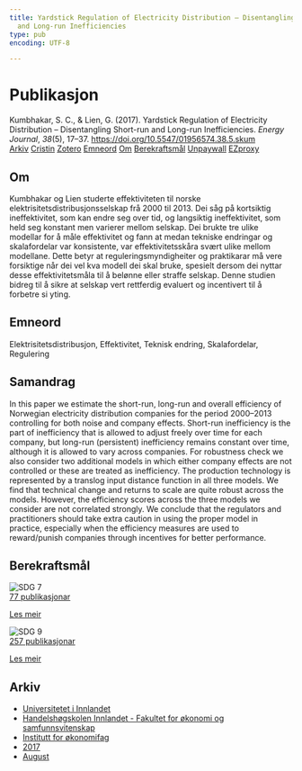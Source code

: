 ```yaml
---
title: Yardstick Regulation of Electricity Distribution – Disentangling Short-run
  and Long-run Inefficiencies
type: pub
encoding: UTF-8

---
```

<h1>Publikasjon</h1>
<article id="csl-bib-container-M94D4I48" class="csl-bib-container">
  <div class="csl-bib-body"> <div class="csl-entry">Kumbhakar, S. C., &#38; Lien, G. (2017). Yardstick Regulation of Electricity Distribution – Disentangling Short-run and Long-run Inefficiencies. <i>Energy Journal</i>, <i>38</i>(5), 17–37. <a href="https://doi.org/10.5547/01956574.38.5.skum">https://doi.org/10.5547/01956574.38.5.skum</a></div> </div>
  <div class="csl-bib-buttons">
    <a href="#taxonomy-article-M94D4I48" alt="archive" class="csl-bib-button">Arkiv</a>
    <a href="https://app.cristin.no/results/show.jsf?id=1488050" alt="Cristin" class="csl-bib-button">Cristin</a>
    <a href="http://zotero.org/groups/5881554/items/M94D4I48" alt="Zotero" class="csl-bib-button">Zotero</a>
    <a href="#keywords-article-M94D4I48" alt="keywords" class="csl-bib-button">Emneord</a>
    <a href="#about-article-M94D4I48" alt="about_pub" class="csl-bib-button">Om</a>
    <a href="#sdg-article-M94D4I48" alt="sdg" class="csl-bib-button">Berekraftsmål</a>
    <a href="https://doi.org/10.5547/01956574.38.5.skum" alt="Unpaywall" class="csl-bib-button">Unpaywall</a>
    <a href="https://doi.org/10.5547/01956574.38.5.skum" alt="EZproxy" class="csl-bib-button">EZproxy</a>
  </div>
  <div id="csl-bib-meta-container-M94D4I48"></div>
</article>
<div id="csl-bib-meta-M94D4I48" class="csl-bib-meta">
  <article id="about-article-M94D4I48" class="about_pub-article">
    <h1>Om</h1>
    Kumbhakar og Lien studerte effektiviteten til norske elektrisitetsdistribusjonsselskap frå 2000 til 2013. Dei såg på kortsiktig ineffektivitet, som kan endre seg over tid, og langsiktig ineffektivitet, som held seg konstant men varierer mellom selskap. Dei brukte tre ulike modellar for å måle effektivitet og fann at medan tekniske endringar og skalafordelar var konsistente, var effektivitetsskåra svært ulike mellom modellane. Dette betyr at reguleringsmyndigheiter og praktikarar må vere forsiktige når dei vel kva modell dei skal bruke, spesielt dersom dei nyttar desse effektivitetsmåla til å belønne eller straffe selskap. Denne studien bidreg til å sikre at selskap vert rettferdig evaluert og incentivert til å forbetre si yting.
  </article>
  <article id="keywords-article-M94D4I48" class="keywords-article">
    <h1>Emneord</h1>
    Elektrisitetsdistribusjon, Effektivitet, Teknisk endring, Skalafordelar, Regulering
  </article>
  <article id="abstract-article-M94D4I48" class="abstract-article">
    <h1>Samandrag</h1>
    In this paper we estimate the short-run, long-run and overall efficiency of Norwegian 
electricity distribution companies for the period 2000–2013 controlling 
for both noise and company effects. Short-run inefficiency is the part of inefficiency 
that is allowed to adjust freely over time for each company, but long-run 
(persistent) inefficiency remains constant over time, although it is allowed to vary 
across companies. For robustness check we also consider two additional models 
in which either company effects are not controlled or these are treated as inefficiency. 
The production technology is represented by a translog input distance 
function in all three models. We find that technical change and returns to scale 
are quite robust across the models. However, the efficiency scores across the three 
models we consider are not correlated strongly. We conclude that the regulators 
and practitioners should take extra caution in using the proper model in practice, 
especially when the efficiency measures are used to reward/punish companies 
through incentives for better performance.
  </article>
  <article id="sdg-article-M94D4I48" class="sdg-article">
    <h1>Berekraftsmål</h1>
    <div class="sdg-container"><div id="sdg7" class="sdg">
        <img src="{{< params subfolder >}}images/sdg/sdg07_nn.png" class="image" alt="SDG 7">
        <div class="sdg-overlay">
          <a href="{{< params subfolder >}}nn/archive/?sdg=7#archive" class="sdg-publication-count"><span>77</span> publikasjonar</a>
          <p><a href="https://fn.no/om-fn/fns-baerekraftsmaal/ren-energi-til-alle?lang=nno-NO" class="sdg-read-more">Les meir</a></p>
        </div>
      </div> <div id="sdg9" class="sdg">
        <img src="{{< params subfolder >}}images/sdg/sdg09_nn.png" class="image" alt="SDG 9">
        <div class="sdg-overlay">
          <a href="{{< params subfolder >}}nn/archive/?sdg=9#archive" class="sdg-publication-count"><span>257</span> publikasjonar</a>
          <p><a href="https://fn.no/om-fn/fns-baerekraftsmaal/industri-innovasjon-og-infrastruktur?lang=nno-NO" class="sdg-read-more">Les meir</a></p>
        </div>
      </div></div>
  </article>
  <article id="taxonomy-article-M94D4I48" class="taxonomy-article">
    <h1>Arkiv</h1>
    <ul>
      <li><a href="{{< params subfolder >}}nn/archive/?key=3DCRN523">Universitetet i Innlandet</a></li>
      <li><a href="{{< params subfolder >}}nn/archive/?key=DU8Q9LN9">Handelshøgskolen Innlandet - Fakultet for økonomi og samfunnsvitenskap</a></li>
      <li><a href="{{< params subfolder >}}nn/archive/?key=3IQA89I8">Institutt for økonomifag</a></li>
      <li><a href="{{< params subfolder >}}nn/archive/?key=XK3XPH22">2017</a></li>
      <li><a href="{{< params subfolder >}}nn/archive/?key=IWZ9QJAN">August</a></li>
    </ul>
  </article>
</div>
